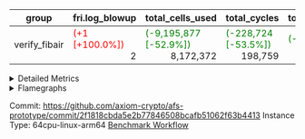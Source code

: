 | group | fri.log_blowup | total_cells_used | total_cycles | total_proof_time_ms |
| --- | --- | --- | --- | --- |
| verify_fibair | <span style="color: red">(+1 [+100.0%])</span> <div style='text-align: right'>2</div>  | <span style="color: green">(-9,195,877 [-52.9%])</span> <div style='text-align: right'>8,172,372</div>  | <span style="color: green">(-228,724 [-53.5%])</span> <div style='text-align: right'>198,759</div>  | <span style="color: green">(-602.0 [-27.7%])</span> <div style='text-align: right'>1,573.0</div>  |


<details>
<summary>Detailed Metrics</summary>

| air_name | cells | constraints | main_cols | quotient_deg | rows |
| --- | --- | --- | --- | --- | --- |
| FibonacciAir | <div style='text-align: right'>32</div>  | <div style='text-align: right'>5</div>  | <div style='text-align: right'>2</div>  | <div style='text-align: right'>1</div>  | <div style='text-align: right'>16</div>  |

| stark_prove_excluding_trace_time_ms | total_cells |
| --- | --- |
| <span style="color: green">(-1.0 [-10.0%])</span> <div style='text-align: right'>9.0</div>  | <div style='text-align: right'>32</div>  |

| group | collect_metrics | execute_time_ms | total_cells_used | total_cycles |
| --- | --- | --- | --- | --- |
| verify_fibair | true | <span style="color: green">(-3,594.0 [-54.1%])</span> <div style='text-align: right'>3,050.0</div>  | <span style="color: green">(-9,195,877 [-52.9%])</span> <div style='text-align: right'>8,172,372</div>  | <span style="color: green">(-228,724 [-53.5%])</span> <div style='text-align: right'>198,759</div>  |

| group | chip_name | collect_metrics | rows_used |
| --- | --- | --- | --- |
| verify_fibair | <BranchNativeAdapterAir,BranchEqualCoreAir<1>> | true | <span style="color: green">(-34,684 [-52.1%])</span> <div style='text-align: right'>31,888</div>  |
| verify_fibair | <JalNativeAdapterAir,JalCoreAir> | true | <span style="color: green">(-5,786 [-52.8%])</span> <div style='text-align: right'>5,170</div>  |
| verify_fibair | <NativeAdapterAir<2, 1>,FieldArithmeticCoreAir> | true | <span style="color: green">(-71,637 [-51.7%])</span> <div style='text-align: right'>66,938</div>  |
| verify_fibair | <NativeLoadStoreAdapterAir<1>,KernelLoadStoreCoreAir<1>> | true | <span style="color: green">(-105,946 [-55.2%])</span> <div style='text-align: right'>85,882</div>  |
| verify_fibair | <NativeVectorizedAdapterAir<4>,FieldExtensionCoreAir> | true | <span style="color: green">(-2,700 [-55.3%])</span> <div style='text-align: right'>2,186</div>  |
| verify_fibair | FriMatOpeningAir | true | <span style="color: green">(-464 [-58.0%])</span> <div style='text-align: right'>336</div>  |
| verify_fibair | Memory AccessAdapter<2> | true | <span style="color: green">(-18,965 [-53.5%])</span> <div style='text-align: right'>16,464</div>  |
| verify_fibair | Memory AccessAdapter<4> | true | <span style="color: green">(-9,483 [-53.5%])</span> <div style='text-align: right'>8,232</div>  |
| verify_fibair | Memory AccessAdapter<8> | true | <span style="color: green">(-1,966 [-51.2%])</span> <div style='text-align: right'>1,875</div>  |
| verify_fibair | Memory Boundary | true | <span style="color: green">(-52,850 [-54.2%])</span> <div style='text-align: right'>44,588</div>  |
| verify_fibair | PhantomAir | true | <span style="color: green">(-6,534 [-55.6%])</span> <div style='text-align: right'>5,212</div>  |
| verify_fibair | Poseidon2VmAir<BabyBearParameters> | true | <span style="color: green">(-1,263 [-48.2%])</span> <div style='text-align: right'>1,357</div>  |
| verify_fibair | ProgramChip | true | <span style="color: green">(-17,806 [-50.3%])</span> <div style='text-align: right'>17,624</div>  |

| group | collect_metrics | dsl_ir | opcode | frequency |
| --- | --- | --- | --- | --- |
| verify_fibair | true |  | JAL | <div style='text-align: right'>1</div>  |
| verify_fibair | true |  | STOREW | <div style='text-align: right'>2</div>  |
| verify_fibair | true | AddE | FE4ADD | <span style="color: green">(-638 [-56.5%])</span> <div style='text-align: right'>492</div>  |
| verify_fibair | true | AddEFFI | LOADW | <span style="color: green">(-58 [-45.3%])</span> <div style='text-align: right'>70</div>  |
| verify_fibair | true | AddEFFI | STOREW | <span style="color: green">(-174 [-45.3%])</span> <div style='text-align: right'>210</div>  |
| verify_fibair | true | AddEI | ADD | <span style="color: green">(-3,080 [-54.4%])</span> <div style='text-align: right'>2,584</div>  |
| verify_fibair | true | AddFI | ADD | <span style="color: green">(-1,517 [-54.1%])</span> <div style='text-align: right'>1,285</div>  |
| verify_fibair | true | AddV | ADD | <span style="color: green">(-876 [-48.3%])</span> <div style='text-align: right'>939</div>  |
| verify_fibair | true | AddVI | ADD | <span style="color: green">(-18,894 [-52.9%])</span> <div style='text-align: right'>16,803</div>  |
| verify_fibair | true | Alloc | ADD | <span style="color: green">(-6,978 [-53.6%])</span> <div style='text-align: right'>6,029</div>  |
| verify_fibair | true | Alloc | LOADW | <span style="color: green">(-6,978 [-53.6%])</span> <div style='text-align: right'>6,029</div>  |
| verify_fibair | true | Alloc | MUL | <span style="color: green">(-4,910 [-54.7%])</span> <div style='text-align: right'>4,066</div>  |
| verify_fibair | true | AssertEqE | BNE | <span style="color: green">(-232 [-57.4%])</span> <div style='text-align: right'>172</div>  |
| verify_fibair | true | AssertEqEI | BNE | <div style='text-align: right'>4</div>  |
| verify_fibair | true | AssertEqF | BNE | <span style="color: green">(-2,842 [-58.0%])</span> <div style='text-align: right'>2,059</div>  |
| verify_fibair | true | AssertEqV | BNE | <span style="color: green">(-2,030 [-57.3%])</span> <div style='text-align: right'>1,510</div>  |
| verify_fibair | true | AssertEqVI | BNE | <div style='text-align: right'>20</div>  |
| verify_fibair | true | CT-VerifierProgram | PHANTOM | <div style='text-align: right'>2</div>  |
| verify_fibair | true | CT-compute-reduced-opening | PHANTOM | <span style="color: green">(-232 [-58.0%])</span> <div style='text-align: right'>168</div>  |
| verify_fibair | true | CT-exp-reverse-bits-len | PHANTOM | <span style="color: green">(-232 [-58.0%])</span> <div style='text-align: right'>168</div>  |
| verify_fibair | true | CT-poseidon2-hash | PHANTOM | <span style="color: green">(-232 [-58.0%])</span> <div style='text-align: right'>168</div>  |
| verify_fibair | true | CT-poseidon2-hash-ext | PHANTOM | <span style="color: green">(-464 [-58.0%])</span> <div style='text-align: right'>336</div>  |
| verify_fibair | true | CT-poseidon2-hash-setup | PHANTOM | <span style="color: green">(-696 [-58.0%])</span> <div style='text-align: right'>504</div>  |
| verify_fibair | true | CT-single-mat-reduced-opening | PHANTOM | <span style="color: green">(-348 [-58.0%])</span> <div style='text-align: right'>252</div>  |
| verify_fibair | true | CT-stage-c-build-rounds | PHANTOM | <div style='text-align: right'>2</div>  |
| verify_fibair | true | CT-stage-d-1-verify-shape-and-sample-challenges | PHANTOM | <div style='text-align: right'>2</div>  |
| verify_fibair | true | CT-stage-d-2-fri-fold | PHANTOM | <div style='text-align: right'>2</div>  |
| verify_fibair | true | CT-stage-d-3-verify-challenges | PHANTOM | <div style='text-align: right'>2</div>  |
| verify_fibair | true | CT-stage-d-verify-pcs | PHANTOM | <div style='text-align: right'>2</div>  |
| verify_fibair | true | CT-stage-e-verify-constraints | PHANTOM | <div style='text-align: right'>2</div>  |
| verify_fibair | true | CT-verify-batch | PHANTOM | <span style="color: green">(-232 [-58.0%])</span> <div style='text-align: right'>168</div>  |
| verify_fibair | true | CT-verify-batch-ext | PHANTOM | <span style="color: green">(-464 [-58.0%])</span> <div style='text-align: right'>336</div>  |
| verify_fibair | true | CT-verify-batch-reduce-fast | PHANTOM | <span style="color: green">(-696 [-58.0%])</span> <div style='text-align: right'>504</div>  |
| verify_fibair | true | CT-verify-batch-reduce-fast-setup | PHANTOM | <span style="color: green">(-696 [-58.0%])</span> <div style='text-align: right'>504</div>  |
| verify_fibair | true | CT-verify-query | PHANTOM | <span style="color: green">(-116 [-58.0%])</span> <div style='text-align: right'>84</div>  |
| verify_fibair | true | DivE | BBE4DIV | <span style="color: green">(-406 [-57.8%])</span> <div style='text-align: right'>296</div>  |
| verify_fibair | true | DivEIN | BBE4DIV | <div style='text-align: right'>1</div>  |
| verify_fibair | true | DivEIN | STOREW | <div style='text-align: right'>4</div>  |
| verify_fibair | true | DivFIN | DIV | <div style='text-align: right'>3</div>  |
| verify_fibair | true | For | ADD | <span style="color: green">(-16,774 [-49.5%])</span> <div style='text-align: right'>17,108</div>  |
| verify_fibair | true | For | BNE | <span style="color: green">(-21,742 [-50.6%])</span> <div style='text-align: right'>21,209</div>  |
| verify_fibair | true | For | JAL | <span style="color: green">(-4,968 [-54.8%])</span> <div style='text-align: right'>4,101</div>  |
| verify_fibair | true | For | LOADW | <span style="color: green">(-406 [-58.0%])</span> <div style='text-align: right'>294</div>  |
| verify_fibair | true | For | STOREW | <span style="color: green">(-4,562 [-54.5%])</span> <div style='text-align: right'>3,807</div>  |
| verify_fibair | true | FriMatOpening | FRI_FOLD | <span style="color: green">(-174 [-58.0%])</span> <div style='text-align: right'>126</div>  |
| verify_fibair | true | HintBitsF | PHANTOM | <span style="color: green">(-58 [-57.4%])</span> <div style='text-align: right'>43</div>  |
| verify_fibair | true | HintInputVec | PHANTOM | <span style="color: green">(-2,068 [-51.3%])</span> <div style='text-align: right'>1,963</div>  |
| verify_fibair | true | IfEq | BNE | <span style="color: green">(-406 [-55.8%])</span> <div style='text-align: right'>321</div>  |
| verify_fibair | true | IfEqI | BNE | <span style="color: green">(-6,118 [-54.2%])</span> <div style='text-align: right'>5,175</div>  |
| verify_fibair | true | IfEqI | JAL | <span style="color: green">(-818 [-43.4%])</span> <div style='text-align: right'>1,066</div>  |
| verify_fibair | true | IfNe | BEQ | <span style="color: green">(-966 [-45.4%])</span> <div style='text-align: right'>1,163</div>  |
| verify_fibair | true | IfNe | JAL | <div style='text-align: right'>2</div>  |
| verify_fibair | true | IfNeI | BEQ | <span style="color: green">(-348 [-57.7%])</span> <div style='text-align: right'>255</div>  |
| verify_fibair | true | ImmE | STOREW | <span style="color: green">(-1,160 [-57.8%])</span> <div style='text-align: right'>848</div>  |
| verify_fibair | true | ImmF | STOREW | <span style="color: green">(-4,002 [-57.1%])</span> <div style='text-align: right'>3,002</div>  |
| verify_fibair | true | ImmV | STOREW | <span style="color: green">(-7,306 [-57.2%])</span> <div style='text-align: right'>5,462</div>  |
| verify_fibair | true | LoadE | LOADW | <span style="color: green">(-2,784 [-57.6%])</span> <div style='text-align: right'>2,052</div>  |
| verify_fibair | true | LoadE | LOADW2 | <span style="color: green">(-6,264 [-58.0%])</span> <div style='text-align: right'>4,536</div>  |
| verify_fibair | true | LoadF | LOADW | <span style="color: green">(-7,656 [-57.8%])</span> <div style='text-align: right'>5,596</div>  |
| verify_fibair | true | LoadF | LOADW2 | <span style="color: green">(-1,276 [-56.8%])</span> <div style='text-align: right'>972</div>  |
| verify_fibair | true | LoadV | LOADW | <span style="color: green">(-4,794 [-54.5%])</span> <div style='text-align: right'>4,004</div>  |
| verify_fibair | true | LoadV | LOADW2 | <span style="color: green">(-10,796 [-54.4%])</span> <div style='text-align: right'>9,055</div>  |
| verify_fibair | true | MulE | BBE4MUL | <span style="color: green">(-960 [-52.8%])</span> <div style='text-align: right'>858</div>  |
| verify_fibair | true | MulEF | MUL | <span style="color: green">(-928 [-57.7%])</span> <div style='text-align: right'>680</div>  |
| verify_fibair | true | MulEI | BBE4MUL | <div style='text-align: right'>33</div>  |
| verify_fibair | true | MulEI | STOREW | <div style='text-align: right'>132</div>  |
| verify_fibair | true | MulF | MUL | <span style="color: green">(-1,108 [-50.3%])</span> <div style='text-align: right'>1,096</div>  |
| verify_fibair | true | MulFI | MUL | <div style='text-align: right'>1</div>  |
| verify_fibair | true | MulV | MUL | <span style="color: green">(-1,798 [-57.4%])</span> <div style='text-align: right'>1,333</div>  |
| verify_fibair | true | MulVI | MUL | <span style="color: green">(-1,256 [-48.2%])</span> <div style='text-align: right'>1,348</div>  |
| verify_fibair | true | Poseidon2CompressBabyBear | COMP_POS2 | <span style="color: green">(-908 [-45.4%])</span> <div style='text-align: right'>1,092</div>  |
| verify_fibair | true | Poseidon2PermuteBabyBear | PERM_POS2 | <span style="color: green">(-355 [-57.3%])</span> <div style='text-align: right'>265</div>  |
| verify_fibair | true | StoreE | STOREW | <span style="color: green">(-18,560 [-58.0%])</span> <div style='text-align: right'>13,456</div>  |
| verify_fibair | true | StoreE | STOREW2 | <span style="color: green">(-2,784 [-57.8%])</span> <div style='text-align: right'>2,032</div>  |
| verify_fibair | true | StoreF | STOREW | <span style="color: green">(-3,712 [-57.2%])</span> <div style='text-align: right'>2,772</div>  |
| verify_fibair | true | StoreF | STOREW2 | <span style="color: green">(-2,204 [-56.8%])</span> <div style='text-align: right'>1,678</div>  |
| verify_fibair | true | StoreHintWord | ADD | <span style="color: green">(-9,352 [-47.5%])</span> <div style='text-align: right'>10,355</div>  |
| verify_fibair | true | StoreHintWord | SHINTW | <span style="color: green">(-13,218 [-49.2%])</span> <div style='text-align: right'>13,651</div>  |
| verify_fibair | true | StoreV | STOREW | <span style="color: green">(-812 [-55.5%])</span> <div style='text-align: right'>650</div>  |
| verify_fibair | true | StoreV | STOREW2 | <span style="color: green">(-5,918 [-53.3%])</span> <div style='text-align: right'>5,175</div>  |
| verify_fibair | true | SubE | FE4SUB | <span style="color: green">(-696 [-57.9%])</span> <div style='text-align: right'>506</div>  |
| verify_fibair | true | SubEF | LOADW | <span style="color: green">(-522 [-57.0%])</span> <div style='text-align: right'>393</div>  |
| verify_fibair | true | SubEF | SUB | <span style="color: green">(-174 [-57.0%])</span> <div style='text-align: right'>131</div>  |
| verify_fibair | true | SubEI | ADD | <div style='text-align: right'>8</div>  |
| verify_fibair | true | SubV | SUB | <span style="color: green">(-1,672 [-53.9%])</span> <div style='text-align: right'>1,429</div>  |
| verify_fibair | true | SubVI | SUB | <span style="color: green">(-2,088 [-57.0%])</span> <div style='text-align: right'>1,572</div>  |
| verify_fibair | true | SubVIN | SUB | <span style="color: green">(-232 [-58.0%])</span> <div style='text-align: right'>168</div>  |

| group | air_name | collect_metrics | dsl_ir | opcode | cells_used |
| --- | --- | --- | --- | --- | --- |
| verify_fibair | <JalNativeAdapterAir,JalCoreAir> | true |  | JAL | <div style='text-align: right'>10</div>  |
| verify_fibair | Boundary | true |  | JAL | <div style='text-align: right'>11</div>  |
| verify_fibair | <NativeLoadStoreAdapterAir<1>,KernelLoadStoreCoreAir<1>> | true |  | STOREW | <div style='text-align: right'>82</div>  |
| verify_fibair | Boundary | true |  | STOREW | <div style='text-align: right'>22</div>  |
| verify_fibair | <NativeVectorizedAdapterAir<4>,FieldExtensionCoreAir> | true | AddE | FE4ADD | <span style="color: green">(-25,520 [-56.5%])</span> <div style='text-align: right'>19,680</div>  |
| verify_fibair | AccessAdapter<2> | true | AddE | FE4ADD | <span style="color: green">(-14,036 [-56.4%])</span> <div style='text-align: right'>10,846</div>  |
| verify_fibair | AccessAdapter<4> | true | AddE | FE4ADD | <span style="color: green">(-8,294 [-56.4%])</span> <div style='text-align: right'>6,409</div>  |
| verify_fibair | Boundary | true | AddE | FE4ADD | <div style='text-align: right'>792</div>  |
| verify_fibair | <NativeLoadStoreAdapterAir<1>,KernelLoadStoreCoreAir<1>> | true | AddEFFI | LOADW | <span style="color: green">(-2,378 [-45.3%])</span> <div style='text-align: right'>2,870</div>  |
| verify_fibair | AccessAdapter<2> | true | AddEFFI | LOADW | <div style='text-align: right'>132</div>  |
| verify_fibair | AccessAdapter<4> | true | AddEFFI | LOADW | <div style='text-align: right'>156</div>  |
| verify_fibair | Boundary | true | AddEFFI | LOADW | <div style='text-align: right'>176</div>  |
| verify_fibair | <NativeLoadStoreAdapterAir<1>,KernelLoadStoreCoreAir<1>> | true | AddEFFI | STOREW | <span style="color: green">(-7,134 [-45.3%])</span> <div style='text-align: right'>8,610</div>  |
| verify_fibair | AccessAdapter<2> | true | AddEFFI | STOREW | <div style='text-align: right'>132</div>  |
| verify_fibair | Boundary | true | AddEFFI | STOREW | <div style='text-align: right'>528</div>  |
| verify_fibair | <NativeAdapterAir<2, 1>,FieldArithmeticCoreAir> | true | AddEI | ADD | <span style="color: green">(-92,400 [-54.4%])</span> <div style='text-align: right'>77,520</div>  |
| verify_fibair | AccessAdapter<2> | true | AddEI | ADD | <span style="color: green">(-12,562 [-51.3%])</span> <div style='text-align: right'>11,902</div>  |
| verify_fibair | AccessAdapter<4> | true | AddEI | ADD | <span style="color: green">(-7,423 [-51.3%])</span> <div style='text-align: right'>7,033</div>  |
| verify_fibair | Boundary | true | AddEI | ADD | <div style='text-align: right'>440</div>  |
| verify_fibair | <NativeAdapterAir<2, 1>,FieldArithmeticCoreAir> | true | AddFI | ADD | <span style="color: green">(-45,510 [-54.1%])</span> <div style='text-align: right'>38,550</div>  |
| verify_fibair | Boundary | true | AddFI | ADD | <div style='text-align: right'>231</div>  |
| verify_fibair | <NativeAdapterAir<2, 1>,FieldArithmeticCoreAir> | true | AddV | ADD | <span style="color: green">(-26,280 [-48.3%])</span> <div style='text-align: right'>28,170</div>  |
| verify_fibair | Boundary | true | AddV | ADD | <div style='text-align: right'>33</div>  |
| verify_fibair | <NativeAdapterAir<2, 1>,FieldArithmeticCoreAir> | true | AddVI | ADD | <span style="color: green">(-566,820 [-52.9%])</span> <div style='text-align: right'>504,090</div>  |
| verify_fibair | Boundary | true | AddVI | ADD | <span style="color: green">(-19,778 [-55.8%])</span> <div style='text-align: right'>15,675</div>  |
| verify_fibair | <NativeAdapterAir<2, 1>,FieldArithmeticCoreAir> | true | Alloc | ADD | <span style="color: green">(-209,340 [-53.6%])</span> <div style='text-align: right'>180,870</div>  |
| verify_fibair | <NativeLoadStoreAdapterAir<1>,KernelLoadStoreCoreAir<1>> | true | Alloc | LOADW | <span style="color: green">(-286,098 [-53.6%])</span> <div style='text-align: right'>247,189</div>  |
| verify_fibair | Boundary | true | Alloc | LOADW | <span style="color: green">(-638 [-36.2%])</span> <div style='text-align: right'>1,122</div>  |
| verify_fibair | <NativeAdapterAir<2, 1>,FieldArithmeticCoreAir> | true | Alloc | MUL | <span style="color: green">(-147,300 [-54.7%])</span> <div style='text-align: right'>121,980</div>  |
| verify_fibair | AccessAdapter<2> | true | Alloc | MUL | <div style='text-align: right'>33</div>  |
| verify_fibair | AccessAdapter<4> | true | Alloc | MUL | <div style='text-align: right'>39</div>  |
| verify_fibair | <BranchNativeAdapterAir,BranchEqualCoreAir<1>> | true | AssertEqE | BNE | <span style="color: green">(-5,336 [-57.4%])</span> <div style='text-align: right'>3,956</div>  |
| verify_fibair | AccessAdapter<2> | true | AssertEqE | BNE | <span style="color: green">(-1,276 [-57.4%])</span> <div style='text-align: right'>946</div>  |
| verify_fibair | AccessAdapter<4> | true | AssertEqE | BNE | <span style="color: green">(-754 [-57.4%])</span> <div style='text-align: right'>559</div>  |
| verify_fibair | <BranchNativeAdapterAir,BranchEqualCoreAir<1>> | true | AssertEqEI | BNE | <div style='text-align: right'>92</div>  |
| verify_fibair | <BranchNativeAdapterAir,BranchEqualCoreAir<1>> | true | AssertEqF | BNE | <span style="color: green">(-65,366 [-58.0%])</span> <div style='text-align: right'>47,357</div>  |
| verify_fibair | <BranchNativeAdapterAir,BranchEqualCoreAir<1>> | true | AssertEqV | BNE | <span style="color: green">(-46,690 [-57.3%])</span> <div style='text-align: right'>34,730</div>  |
| verify_fibair | <BranchNativeAdapterAir,BranchEqualCoreAir<1>> | true | AssertEqVI | BNE | <div style='text-align: right'>460</div>  |
| verify_fibair | PhantomAir | true | CT-VerifierProgram | PHANTOM | <div style='text-align: right'>12</div>  |
| verify_fibair | PhantomAir | true | CT-compute-reduced-opening | PHANTOM | <span style="color: green">(-1,392 [-58.0%])</span> <div style='text-align: right'>1,008</div>  |
| verify_fibair | PhantomAir | true | CT-exp-reverse-bits-len | PHANTOM | <span style="color: green">(-1,392 [-58.0%])</span> <div style='text-align: right'>1,008</div>  |
| verify_fibair | PhantomAir | true | CT-poseidon2-hash | PHANTOM | <span style="color: green">(-1,392 [-58.0%])</span> <div style='text-align: right'>1,008</div>  |
| verify_fibair | PhantomAir | true | CT-poseidon2-hash-ext | PHANTOM | <span style="color: green">(-2,784 [-58.0%])</span> <div style='text-align: right'>2,016</div>  |
| verify_fibair | PhantomAir | true | CT-poseidon2-hash-setup | PHANTOM | <span style="color: green">(-4,176 [-58.0%])</span> <div style='text-align: right'>3,024</div>  |
| verify_fibair | PhantomAir | true | CT-single-mat-reduced-opening | PHANTOM | <span style="color: green">(-2,088 [-58.0%])</span> <div style='text-align: right'>1,512</div>  |
| verify_fibair | PhantomAir | true | CT-stage-c-build-rounds | PHANTOM | <div style='text-align: right'>12</div>  |
| verify_fibair | PhantomAir | true | CT-stage-d-1-verify-shape-and-sample-challenges | PHANTOM | <div style='text-align: right'>12</div>  |
| verify_fibair | PhantomAir | true | CT-stage-d-2-fri-fold | PHANTOM | <div style='text-align: right'>12</div>  |
| verify_fibair | PhantomAir | true | CT-stage-d-3-verify-challenges | PHANTOM | <div style='text-align: right'>12</div>  |
| verify_fibair | PhantomAir | true | CT-stage-d-verify-pcs | PHANTOM | <div style='text-align: right'>12</div>  |
| verify_fibair | PhantomAir | true | CT-stage-e-verify-constraints | PHANTOM | <div style='text-align: right'>12</div>  |
| verify_fibair | PhantomAir | true | CT-verify-batch | PHANTOM | <span style="color: green">(-1,392 [-58.0%])</span> <div style='text-align: right'>1,008</div>  |
| verify_fibair | PhantomAir | true | CT-verify-batch-ext | PHANTOM | <span style="color: green">(-2,784 [-58.0%])</span> <div style='text-align: right'>2,016</div>  |
| verify_fibair | PhantomAir | true | CT-verify-batch-reduce-fast | PHANTOM | <span style="color: green">(-4,176 [-58.0%])</span> <div style='text-align: right'>3,024</div>  |
| verify_fibair | PhantomAir | true | CT-verify-batch-reduce-fast-setup | PHANTOM | <span style="color: green">(-4,176 [-58.0%])</span> <div style='text-align: right'>3,024</div>  |
| verify_fibair | PhantomAir | true | CT-verify-query | PHANTOM | <span style="color: green">(-696 [-58.0%])</span> <div style='text-align: right'>504</div>  |
| verify_fibair | <NativeVectorizedAdapterAir<4>,FieldExtensionCoreAir> | true | DivE | BBE4DIV | <span style="color: green">(-16,240 [-57.8%])</span> <div style='text-align: right'>11,840</div>  |
| verify_fibair | AccessAdapter<2> | true | DivE | BBE4DIV | <span style="color: green">(-3,828 [-57.0%])</span> <div style='text-align: right'>2,882</div>  |
| verify_fibair | AccessAdapter<4> | true | DivE | BBE4DIV | <span style="color: green">(-2,262 [-57.0%])</span> <div style='text-align: right'>1,703</div>  |
| verify_fibair | <NativeVectorizedAdapterAir<4>,FieldExtensionCoreAir> | true | DivEIN | BBE4DIV | <div style='text-align: right'>40</div>  |
| verify_fibair | AccessAdapter<2> | true | DivEIN | BBE4DIV | <div style='text-align: right'>22</div>  |
| verify_fibair | AccessAdapter<4> | true | DivEIN | BBE4DIV | <div style='text-align: right'>13</div>  |
| verify_fibair | <NativeLoadStoreAdapterAir<1>,KernelLoadStoreCoreAir<1>> | true | DivEIN | STOREW | <div style='text-align: right'>164</div>  |
| verify_fibair | AccessAdapter<2> | true | DivEIN | STOREW | <div style='text-align: right'>11</div>  |
| verify_fibair | <NativeAdapterAir<2, 1>,FieldArithmeticCoreAir> | true | DivFIN | DIV | <div style='text-align: right'>90</div>  |
| verify_fibair | <NativeAdapterAir<2, 1>,FieldArithmeticCoreAir> | true | For | ADD | <span style="color: green">(-503,220 [-49.5%])</span> <div style='text-align: right'>513,240</div>  |
| verify_fibair | <BranchNativeAdapterAir,BranchEqualCoreAir<1>> | true | For | BNE | <span style="color: green">(-500,066 [-50.6%])</span> <div style='text-align: right'>487,807</div>  |
| verify_fibair | <JalNativeAdapterAir,JalCoreAir> | true | For | JAL | <span style="color: green">(-49,680 [-54.8%])</span> <div style='text-align: right'>41,010</div>  |
| verify_fibair | <NativeLoadStoreAdapterAir<1>,KernelLoadStoreCoreAir<1>> | true | For | LOADW | <span style="color: green">(-16,646 [-58.0%])</span> <div style='text-align: right'>12,054</div>  |
| verify_fibair | Boundary | true | For | LOADW | <span style="color: green">(-638 [-58.0%])</span> <div style='text-align: right'>462</div>  |
| verify_fibair | <NativeLoadStoreAdapterAir<1>,KernelLoadStoreCoreAir<1>> | true | For | STOREW | <span style="color: green">(-187,042 [-54.5%])</span> <div style='text-align: right'>156,087</div>  |
| verify_fibair | Boundary | true | For | STOREW | <div style='text-align: right'>462</div>  |
| verify_fibair | AccessAdapter<2> | true | FriMatOpening | FRI_FOLD | <span style="color: green">(-2,552 [-55.8%])</span> <div style='text-align: right'>2,024</div>  |
| verify_fibair | AccessAdapter<4> | true | FriMatOpening | FRI_FOLD | <span style="color: green">(-1,508 [-55.8%])</span> <div style='text-align: right'>1,196</div>  |
| verify_fibair | FriMatOpeningAir | true | FriMatOpening | FRI_FOLD | <span style="color: green">(-29,696 [-58.0%])</span> <div style='text-align: right'>21,504</div>  |
| verify_fibair | PhantomAir | true | HintBitsF | PHANTOM | <span style="color: green">(-348 [-57.4%])</span> <div style='text-align: right'>258</div>  |
| verify_fibair | PhantomAir | true | HintInputVec | PHANTOM | <span style="color: green">(-12,408 [-51.3%])</span> <div style='text-align: right'>11,778</div>  |
| verify_fibair | <BranchNativeAdapterAir,BranchEqualCoreAir<1>> | true | IfEq | BNE | <span style="color: green">(-9,338 [-55.8%])</span> <div style='text-align: right'>7,383</div>  |
| verify_fibair | <BranchNativeAdapterAir,BranchEqualCoreAir<1>> | true | IfEqI | BNE | <span style="color: green">(-140,714 [-54.2%])</span> <div style='text-align: right'>119,025</div>  |
| verify_fibair | <JalNativeAdapterAir,JalCoreAir> | true | IfEqI | JAL | <span style="color: green">(-8,180 [-43.4%])</span> <div style='text-align: right'>10,660</div>  |
| verify_fibair | <BranchNativeAdapterAir,BranchEqualCoreAir<1>> | true | IfNe | BEQ | <span style="color: green">(-22,218 [-45.4%])</span> <div style='text-align: right'>26,749</div>  |
| verify_fibair | <JalNativeAdapterAir,JalCoreAir> | true | IfNe | JAL | <div style='text-align: right'>20</div>  |
| verify_fibair | <BranchNativeAdapterAir,BranchEqualCoreAir<1>> | true | IfNeI | BEQ | <span style="color: green">(-8,004 [-57.7%])</span> <div style='text-align: right'>5,865</div>  |
| verify_fibair | <NativeLoadStoreAdapterAir<1>,KernelLoadStoreCoreAir<1>> | true | ImmE | STOREW | <span style="color: green">(-47,560 [-57.8%])</span> <div style='text-align: right'>34,768</div>  |
| verify_fibair | AccessAdapter<2> | true | ImmE | STOREW | <span style="color: green">(-1,276 [-58.0%])</span> <div style='text-align: right'>924</div>  |
| verify_fibair | AccessAdapter<4> | true | ImmE | STOREW | <span style="color: green">(-754 [-58.0%])</span> <div style='text-align: right'>546</div>  |
| verify_fibair | Boundary | true | ImmE | STOREW | <div style='text-align: right'>44</div>  |
| verify_fibair | <NativeLoadStoreAdapterAir<1>,KernelLoadStoreCoreAir<1>> | true | ImmF | STOREW | <span style="color: green">(-164,082 [-57.1%])</span> <div style='text-align: right'>123,082</div>  |
| verify_fibair | Boundary | true | ImmF | STOREW | <span style="color: green">(-638 [-29.9%])</span> <div style='text-align: right'>1,496</div>  |
| verify_fibair | <NativeLoadStoreAdapterAir<1>,KernelLoadStoreCoreAir<1>> | true | ImmV | STOREW | <span style="color: green">(-299,546 [-57.2%])</span> <div style='text-align: right'>223,942</div>  |
| verify_fibair | Boundary | true | ImmV | STOREW | <span style="color: green">(-21,054 [-56.4%])</span> <div style='text-align: right'>16,258</div>  |
| verify_fibair | <NativeLoadStoreAdapterAir<1>,KernelLoadStoreCoreAir<1>> | true | LoadE | LOADW | <span style="color: green">(-114,144 [-57.6%])</span> <div style='text-align: right'>84,132</div>  |
| verify_fibair | AccessAdapter<2> | true | LoadE | LOADW | <span style="color: green">(-10,208 [-57.1%])</span> <div style='text-align: right'>7,656</div>  |
| verify_fibair | AccessAdapter<4> | true | LoadE | LOADW | <span style="color: green">(-6,032 [-57.1%])</span> <div style='text-align: right'>4,524</div>  |
| verify_fibair | Boundary | true | LoadE | LOADW | <div style='text-align: right'>220</div>  |
| verify_fibair | <NativeLoadStoreAdapterAir<1>,KernelLoadStoreCoreAir<1>> | true | LoadE | LOADW2 | <span style="color: green">(-256,824 [-58.0%])</span> <div style='text-align: right'>185,976</div>  |
| verify_fibair | AccessAdapter<2> | true | LoadE | LOADW2 | <span style="color: green">(-16,588 [-57.9%])</span> <div style='text-align: right'>12,056</div>  |
| verify_fibair | AccessAdapter<4> | true | LoadE | LOADW2 | <span style="color: green">(-9,802 [-57.9%])</span> <div style='text-align: right'>7,124</div>  |
| verify_fibair | <NativeLoadStoreAdapterAir<1>,KernelLoadStoreCoreAir<1>> | true | LoadF | LOADW | <span style="color: green">(-313,896 [-57.8%])</span> <div style='text-align: right'>229,436</div>  |
| verify_fibair | AccessAdapter<2> | true | LoadF | LOADW | <span style="color: green">(-15,312 [-58.0%])</span> <div style='text-align: right'>11,088</div>  |
| verify_fibair | AccessAdapter<4> | true | LoadF | LOADW | <span style="color: green">(-9,048 [-58.0%])</span> <div style='text-align: right'>6,552</div>  |
| verify_fibair | AccessAdapter<8> | true | LoadF | LOADW | <span style="color: green">(-5,916 [-58.0%])</span> <div style='text-align: right'>4,284</div>  |
| verify_fibair | Boundary | true | LoadF | LOADW | <div style='text-align: right'>341</div>  |
| verify_fibair | <NativeLoadStoreAdapterAir<1>,KernelLoadStoreCoreAir<1>> | true | LoadF | LOADW2 | <span style="color: green">(-52,316 [-56.8%])</span> <div style='text-align: right'>39,852</div>  |
| verify_fibair | AccessAdapter<2> | true | LoadF | LOADW2 | <span style="color: green">(-319 [-44.6%])</span> <div style='text-align: right'>396</div>  |
| verify_fibair | AccessAdapter<4> | true | LoadF | LOADW2 | <span style="color: green">(-195 [-45.5%])</span> <div style='text-align: right'>234</div>  |
| verify_fibair | AccessAdapter<8> | true | LoadF | LOADW2 | <span style="color: green">(-119 [-36.8%])</span> <div style='text-align: right'>204</div>  |
| verify_fibair | Boundary | true | LoadF | LOADW2 | <span style="color: green">(-638 [-52.3%])</span> <div style='text-align: right'>583</div>  |
| verify_fibair | <NativeLoadStoreAdapterAir<1>,KernelLoadStoreCoreAir<1>> | true | LoadV | LOADW | <span style="color: green">(-196,554 [-54.5%])</span> <div style='text-align: right'>164,164</div>  |
| verify_fibair | Boundary | true | LoadV | LOADW | <span style="color: green">(-19,778 [-56.7%])</span> <div style='text-align: right'>15,092</div>  |
| verify_fibair | <NativeLoadStoreAdapterAir<1>,KernelLoadStoreCoreAir<1>> | true | LoadV | LOADW2 | <span style="color: green">(-442,636 [-54.4%])</span> <div style='text-align: right'>371,255</div>  |
| verify_fibair | Boundary | true | LoadV | LOADW2 | <div style='text-align: right'>957</div>  |
| verify_fibair | <NativeVectorizedAdapterAir<4>,FieldExtensionCoreAir> | true | MulE | BBE4MUL | <span style="color: green">(-38,400 [-52.8%])</span> <div style='text-align: right'>34,320</div>  |
| verify_fibair | AccessAdapter<2> | true | MulE | BBE4MUL | <span style="color: green">(-15,114 [-52.1%])</span> <div style='text-align: right'>13,882</div>  |
| verify_fibair | AccessAdapter<4> | true | MulE | BBE4MUL | <span style="color: green">(-8,931 [-52.1%])</span> <div style='text-align: right'>8,203</div>  |
| verify_fibair | Boundary | true | MulE | BBE4MUL | <div style='text-align: right'>572</div>  |
| verify_fibair | <NativeAdapterAir<2, 1>,FieldArithmeticCoreAir> | true | MulEF | MUL | <span style="color: green">(-27,840 [-57.7%])</span> <div style='text-align: right'>20,400</div>  |
| verify_fibair | AccessAdapter<2> | true | MulEF | MUL | <span style="color: green">(-5,104 [-57.9%])</span> <div style='text-align: right'>3,718</div>  |
| verify_fibair | AccessAdapter<4> | true | MulEF | MUL | <span style="color: green">(-3,016 [-57.9%])</span> <div style='text-align: right'>2,197</div>  |
| verify_fibair | Boundary | true | MulEF | MUL | <div style='text-align: right'>44</div>  |
| verify_fibair | <NativeVectorizedAdapterAir<4>,FieldExtensionCoreAir> | true | MulEI | BBE4MUL | <div style='text-align: right'>1,320</div>  |
| verify_fibair | AccessAdapter<2> | true | MulEI | BBE4MUL | <div style='text-align: right'>1,892</div>  |
| verify_fibair | AccessAdapter<4> | true | MulEI | BBE4MUL | <div style='text-align: right'>1,118</div>  |
| verify_fibair | Boundary | true | MulEI | BBE4MUL | <div style='text-align: right'>924</div>  |
| verify_fibair | <NativeLoadStoreAdapterAir<1>,KernelLoadStoreCoreAir<1>> | true | MulEI | STOREW | <div style='text-align: right'>5,412</div>  |
| verify_fibair | AccessAdapter<2> | true | MulEI | STOREW | <div style='text-align: right'>682</div>  |
| verify_fibair | AccessAdapter<4> | true | MulEI | STOREW | <div style='text-align: right'>390</div>  |
| verify_fibair | Boundary | true | MulEI | STOREW | <div style='text-align: right'>33</div>  |
| verify_fibair | <NativeAdapterAir<2, 1>,FieldArithmeticCoreAir> | true | MulF | MUL | <span style="color: green">(-33,240 [-50.3%])</span> <div style='text-align: right'>32,880</div>  |
| verify_fibair | Boundary | true | MulF | MUL | <div style='text-align: right'>11</div>  |
| verify_fibair | <NativeAdapterAir<2, 1>,FieldArithmeticCoreAir> | true | MulFI | MUL | <div style='text-align: right'>30</div>  |
| verify_fibair | Boundary | true | MulFI | MUL | <div style='text-align: right'>11</div>  |
| verify_fibair | <NativeAdapterAir<2, 1>,FieldArithmeticCoreAir> | true | MulV | MUL | <span style="color: green">(-53,940 [-57.4%])</span> <div style='text-align: right'>39,990</div>  |
| verify_fibair | Boundary | true | MulV | MUL | <span style="color: green">(-19,778 [-57.5%])</span> <div style='text-align: right'>14,641</div>  |
| verify_fibair | <NativeAdapterAir<2, 1>,FieldArithmeticCoreAir> | true | MulVI | MUL | <span style="color: green">(-37,680 [-48.2%])</span> <div style='text-align: right'>40,440</div>  |
| verify_fibair | Boundary | true | MulVI | MUL | <div style='text-align: right'>33</div>  |
| verify_fibair | AccessAdapter<2> | true | Poseidon2CompressBabyBear | COMP_POS2 | <span style="color: green">(-39,952 [-45.4%])</span> <div style='text-align: right'>48,048</div>  |
| verify_fibair | AccessAdapter<4> | true | Poseidon2CompressBabyBear | COMP_POS2 | <span style="color: green">(-23,608 [-45.4%])</span> <div style='text-align: right'>28,392</div>  |
| verify_fibair | AccessAdapter<8> | true | Poseidon2CompressBabyBear | COMP_POS2 | <span style="color: green">(-15,436 [-45.4%])</span> <div style='text-align: right'>18,564</div>  |
| verify_fibair | Poseidon2VmAir<BabyBearParameters> | true | Poseidon2CompressBabyBear | COMP_POS2 | <span style="color: green">(-507,572 [-45.4%])</span> <div style='text-align: right'>610,428</div>  |
| verify_fibair | AccessAdapter<2> | true | Poseidon2PermuteBabyBear | PERM_POS2 | <span style="color: green">(-30,932 [-57.6%])</span> <div style='text-align: right'>22,770</div>  |
| verify_fibair | AccessAdapter<4> | true | Poseidon2PermuteBabyBear | PERM_POS2 | <span style="color: green">(-18,278 [-57.6%])</span> <div style='text-align: right'>13,455</div>  |
| verify_fibair | AccessAdapter<8> | true | Poseidon2PermuteBabyBear | PERM_POS2 | <span style="color: green">(-11,951 [-57.6%])</span> <div style='text-align: right'>8,806</div>  |
| verify_fibair | Poseidon2VmAir<BabyBearParameters> | true | Poseidon2PermuteBabyBear | PERM_POS2 | <span style="color: green">(-198,445 [-57.3%])</span> <div style='text-align: right'>148,135</div>  |
| verify_fibair | <NativeLoadStoreAdapterAir<1>,KernelLoadStoreCoreAir<1>> | true | StoreE | STOREW | <span style="color: green">(-760,960 [-58.0%])</span> <div style='text-align: right'>551,696</div>  |
| verify_fibair | AccessAdapter<2> | true | StoreE | STOREW | <span style="color: green">(-5,104 [-58.0%])</span> <div style='text-align: right'>3,696</div>  |
| verify_fibair | AccessAdapter<4> | true | StoreE | STOREW | <span style="color: green">(-3,016 [-58.0%])</span> <div style='text-align: right'>2,184</div>  |
| verify_fibair | Boundary | true | StoreE | STOREW | <span style="color: green">(-204,160 [-58.0%])</span> <div style='text-align: right'>148,016</div>  |
| verify_fibair | <NativeLoadStoreAdapterAir<1>,KernelLoadStoreCoreAir<1>> | true | StoreE | STOREW2 | <span style="color: green">(-114,144 [-57.8%])</span> <div style='text-align: right'>83,312</div>  |
| verify_fibair | AccessAdapter<2> | true | StoreE | STOREW2 | <span style="color: green">(-5,104 [-58.0%])</span> <div style='text-align: right'>3,696</div>  |
| verify_fibair | AccessAdapter<4> | true | StoreE | STOREW2 | <span style="color: green">(-3,016 [-58.0%])</span> <div style='text-align: right'>2,184</div>  |
| verify_fibair | Boundary | true | StoreE | STOREW2 | <span style="color: green">(-10,208 [-57.4%])</span> <div style='text-align: right'>7,568</div>  |
| verify_fibair | <NativeLoadStoreAdapterAir<1>,KernelLoadStoreCoreAir<1>> | true | StoreF | STOREW | <span style="color: green">(-152,192 [-57.2%])</span> <div style='text-align: right'>113,652</div>  |
| verify_fibair | Boundary | true | StoreF | STOREW | <span style="color: green">(-40,832 [-57.2%])</span> <div style='text-align: right'>30,492</div>  |
| verify_fibair | <NativeLoadStoreAdapterAir<1>,KernelLoadStoreCoreAir<1>> | true | StoreF | STOREW2 | <span style="color: green">(-90,364 [-56.8%])</span> <div style='text-align: right'>68,798</div>  |
| verify_fibair | AccessAdapter<2> | true | StoreF | STOREW2 | <div style='text-align: right'>132</div>  |
| verify_fibair | AccessAdapter<4> | true | StoreF | STOREW2 | <div style='text-align: right'>78</div>  |
| verify_fibair | AccessAdapter<8> | true | StoreF | STOREW2 | <div style='text-align: right'>17</div>  |
| verify_fibair | Boundary | true | StoreF | STOREW2 | <span style="color: green">(-20,416 [-57.5%])</span> <div style='text-align: right'>15,070</div>  |
| verify_fibair | <NativeAdapterAir<2, 1>,FieldArithmeticCoreAir> | true | StoreHintWord | ADD | <span style="color: green">(-280,560 [-47.5%])</span> <div style='text-align: right'>310,650</div>  |
| verify_fibair | <NativeLoadStoreAdapterAir<1>,KernelLoadStoreCoreAir<1>> | true | StoreHintWord | SHINTW | <span style="color: green">(-541,938 [-49.2%])</span> <div style='text-align: right'>559,691</div>  |
| verify_fibair | Boundary | true | StoreHintWord | SHINTW | <span style="color: green">(-145,398 [-49.2%])</span> <div style='text-align: right'>150,161</div>  |
| verify_fibair | <NativeLoadStoreAdapterAir<1>,KernelLoadStoreCoreAir<1>> | true | StoreV | STOREW | <span style="color: green">(-33,292 [-55.5%])</span> <div style='text-align: right'>26,650</div>  |
| verify_fibair | Boundary | true | StoreV | STOREW | <span style="color: green">(-8,932 [-55.5%])</span> <div style='text-align: right'>7,150</div>  |
| verify_fibair | <NativeLoadStoreAdapterAir<1>,KernelLoadStoreCoreAir<1>> | true | StoreV | STOREW2 | <span style="color: green">(-242,638 [-53.3%])</span> <div style='text-align: right'>212,175</div>  |
| verify_fibair | Boundary | true | StoreV | STOREW2 | <span style="color: green">(-48,048 [-51.5%])</span> <div style='text-align: right'>45,210</div>  |
| verify_fibair | <NativeVectorizedAdapterAir<4>,FieldExtensionCoreAir> | true | SubE | FE4SUB | <span style="color: green">(-27,840 [-57.9%])</span> <div style='text-align: right'>20,240</div>  |
| verify_fibair | AccessAdapter<2> | true | SubE | FE4SUB | <span style="color: green">(-25,520 [-57.8%])</span> <div style='text-align: right'>18,656</div>  |
| verify_fibair | AccessAdapter<4> | true | SubE | FE4SUB | <span style="color: green">(-15,080 [-57.8%])</span> <div style='text-align: right'>11,024</div>  |
| verify_fibair | Boundary | true | SubE | FE4SUB | <div style='text-align: right'>220</div>  |
| verify_fibair | <NativeLoadStoreAdapterAir<1>,KernelLoadStoreCoreAir<1>> | true | SubEF | LOADW | <span style="color: green">(-21,402 [-57.0%])</span> <div style='text-align: right'>16,113</div>  |
| verify_fibair | AccessAdapter<2> | true | SubEF | LOADW | <span style="color: green">(-1,914 [-57.4%])</span> <div style='text-align: right'>1,419</div>  |
| verify_fibair | Boundary | true | SubEF | LOADW | <div style='text-align: right'>99</div>  |
| verify_fibair | <NativeAdapterAir<2, 1>,FieldArithmeticCoreAir> | true | SubEF | SUB | <span style="color: green">(-5,220 [-57.0%])</span> <div style='text-align: right'>3,930</div>  |
| verify_fibair | AccessAdapter<2> | true | SubEF | SUB | <span style="color: green">(-1,914 [-57.4%])</span> <div style='text-align: right'>1,419</div>  |
| verify_fibair | AccessAdapter<4> | true | SubEF | SUB | <span style="color: green">(-2,262 [-57.4%])</span> <div style='text-align: right'>1,677</div>  |
| verify_fibair | Boundary | true | SubEF | SUB | <div style='text-align: right'>33</div>  |
| verify_fibair | <NativeAdapterAir<2, 1>,FieldArithmeticCoreAir> | true | SubEI | ADD | <div style='text-align: right'>240</div>  |
| verify_fibair | AccessAdapter<2> | true | SubEI | ADD | <div style='text-align: right'>44</div>  |
| verify_fibair | AccessAdapter<4> | true | SubEI | ADD | <div style='text-align: right'>26</div>  |
| verify_fibair | <NativeAdapterAir<2, 1>,FieldArithmeticCoreAir> | true | SubV | SUB | <span style="color: green">(-50,160 [-53.9%])</span> <div style='text-align: right'>42,870</div>  |
| verify_fibair | Boundary | true | SubV | SUB | <div style='text-align: right'>44</div>  |
| verify_fibair | <NativeAdapterAir<2, 1>,FieldArithmeticCoreAir> | true | SubVI | SUB | <span style="color: green">(-62,640 [-57.0%])</span> <div style='text-align: right'>47,160</div>  |
| verify_fibair | Boundary | true | SubVI | SUB | <span style="color: green">(-20,416 [-57.3%])</span> <div style='text-align: right'>15,191</div>  |
| verify_fibair | <NativeAdapterAir<2, 1>,FieldArithmeticCoreAir> | true | SubVIN | SUB | <span style="color: green">(-6,960 [-58.0%])</span> <div style='text-align: right'>5,040</div>  |

| group | commit_exe_time_ms | execute_and_trace_gen_time_ms | execute_time_ms | fri.log_blowup | keygen_time_ms | num_segments | total_cells_used | total_cycles | total_proof_time_ms | verify_program_compile_ms |
| --- | --- | --- | --- | --- | --- | --- | --- | --- | --- | --- |
| verify_fibair | <span style="color: red">(+2.0 [+14.3%])</span> <div style='text-align: right'>16.0</div>  | <span style="color: green">(-373.0 [-54.4%])</span> <div style='text-align: right'>313.0</div>  | <span style="color: green">(-327.0 [-55.1%])</span> <div style='text-align: right'>266.0</div>  | <span style="color: red">(+1 [+100.0%])</span> <div style='text-align: right'>2</div>  | <span style="color: red">(+13.0 [+38.2%])</span> <div style='text-align: right'>47.0</div>  | <div style='text-align: right'>1</div>  | <span style="color: green">(-9,195,877 [-52.9%])</span> <div style='text-align: right'>8,172,372</div>  | <span style="color: green">(-228,724 [-53.5%])</span> <div style='text-align: right'>198,759</div>  | <span style="color: green">(-602.0 [-27.7%])</span> <div style='text-align: right'>1,573.0</div>  | <span style="color: green">(-23.0 [-51.1%])</span> <div style='text-align: right'>22.0</div>  |

| group | air_name | constraints | interactions | quotient_deg |
| --- | --- | --- | --- | --- |
| verify_fibair | ProgramAir | <div style='text-align: right'>4</div>  | <div style='text-align: right'>1</div>  | <div style='text-align: right'>1</div>  |
| verify_fibair | VmConnectorAir | <span style="color: green">(-1 [-11.1%])</span> <div style='text-align: right'>8</div>  | <div style='text-align: right'>3</div>  | <span style="color: red">(+2 [+100.0%])</span> <div style='text-align: right'>4</div>  |
| verify_fibair | VolatileBoundaryAir | <span style="color: green">(-1 [-5.9%])</span> <div style='text-align: right'>16</div>  | <div style='text-align: right'>4</div>  | <span style="color: red">(+2 [+100.0%])</span> <div style='text-align: right'>4</div>  |
| verify_fibair | AccessAdapterAir<2> | <span style="color: green">(-2 [-14.3%])</span> <div style='text-align: right'>12</div>  | <div style='text-align: right'>5</div>  | <span style="color: red">(+2 [+100.0%])</span> <div style='text-align: right'>4</div>  |
| verify_fibair | AccessAdapterAir<4> | <span style="color: green">(-2 [-14.3%])</span> <div style='text-align: right'>12</div>  | <div style='text-align: right'>5</div>  | <span style="color: red">(+2 [+100.0%])</span> <div style='text-align: right'>4</div>  |
| verify_fibair | AccessAdapterAir<8> | <span style="color: green">(-2 [-14.3%])</span> <div style='text-align: right'>12</div>  | <div style='text-align: right'>5</div>  | <span style="color: red">(+2 [+100.0%])</span> <div style='text-align: right'>4</div>  |
| verify_fibair | AccessAdapterAir<16> | <span style="color: green">(-2 [-14.3%])</span> <div style='text-align: right'>12</div>  | <div style='text-align: right'>5</div>  | <span style="color: red">(+2 [+100.0%])</span> <div style='text-align: right'>4</div>  |
| verify_fibair | AccessAdapterAir<32> | <span style="color: green">(-2 [-14.3%])</span> <div style='text-align: right'>12</div>  | <div style='text-align: right'>5</div>  | <span style="color: red">(+2 [+100.0%])</span> <div style='text-align: right'>4</div>  |
| verify_fibair | AccessAdapterAir<64> | <span style="color: green">(-2 [-14.3%])</span> <div style='text-align: right'>12</div>  | <div style='text-align: right'>5</div>  | <span style="color: red">(+2 [+100.0%])</span> <div style='text-align: right'>4</div>  |
| verify_fibair | PhantomAir | <span style="color: green">(-1 [-20.0%])</span> <div style='text-align: right'>4</div>  | <div style='text-align: right'>3</div>  | <span style="color: red">(+2 [+100.0%])</span> <div style='text-align: right'>4</div>  |
| verify_fibair | VmAirWrapper<NativeLoadStoreAdapterAir<1>, KernelLoadStoreCoreAir<1> | <span style="color: green">(-5 [-13.9%])</span> <div style='text-align: right'>31</div>  | <div style='text-align: right'>19</div>  | <span style="color: red">(+2 [+100.0%])</span> <div style='text-align: right'>4</div>  |
| verify_fibair | VmAirWrapper<BranchNativeAdapterAir, BranchEqualCoreAir<1> | <span style="color: green">(-5 [-17.9%])</span> <div style='text-align: right'>23</div>  | <div style='text-align: right'>11</div>  | <div style='text-align: right'>2</div>  |
| verify_fibair | VmAirWrapper<JalNativeAdapterAir, JalCoreAir> | <span style="color: green">(-2 [-25.0%])</span> <div style='text-align: right'>6</div>  | <div style='text-align: right'>7</div>  | <span style="color: red">(+2 [+100.0%])</span> <div style='text-align: right'>4</div>  |
| verify_fibair | VmAirWrapper<NativeAdapterAir<2, 1>, FieldArithmeticCoreAir> | <span style="color: green">(-4 [-14.8%])</span> <div style='text-align: right'>23</div>  | <div style='text-align: right'>15</div>  | <span style="color: red">(+2 [+100.0%])</span> <div style='text-align: right'>4</div>  |
| verify_fibair | VmAirWrapper<NativeVectorizedAdapterAir<4>, FieldExtensionCoreAir> | <span style="color: green">(-4 [-14.8%])</span> <div style='text-align: right'>23</div>  | <div style='text-align: right'>15</div>  | <span style="color: red">(+2 [+100.0%])</span> <div style='text-align: right'>4</div>  |
| verify_fibair | FriMatOpeningAir | <span style="color: green">(-17 [-22.4%])</span> <div style='text-align: right'>59</div>  | <div style='text-align: right'>35</div>  | <span style="color: red">(+2 [+100.0%])</span> <div style='text-align: right'>4</div>  |
| verify_fibair | Poseidon2VmAir<BabyBearParameters> | <span style="color: green">(-8 [-1.5%])</span> <div style='text-align: right'>517</div>  | <div style='text-align: right'>32</div>  | <span style="color: red">(+2 [+100.0%])</span> <div style='text-align: right'>4</div>  |
| verify_fibair | VariableRangeCheckerAir | <div style='text-align: right'>4</div>  | <div style='text-align: right'>1</div>  | <div style='text-align: right'>1</div>  |

| group | air_name | segment | cells | main_cols | perm_cols | prep_cols | rows |
| --- | --- | --- | --- | --- | --- | --- | --- |
| verify_fibair | ProgramAir | 0 | <span style="color: green">(-589,824 [-50.0%])</span> <div style='text-align: right'>589,824</div>  | <div style='text-align: right'>10</div>  | <div style='text-align: right'>8</div>  |  | <span style="color: green">(-32,768 [-50.0%])</span> <div style='text-align: right'>32,768</div>  |
| verify_fibair | VmConnectorAir | 0 | <span style="color: green">(-8 [-25.0%])</span> <div style='text-align: right'>24</div>  | <div style='text-align: right'>4</div>  | <span style="color: green">(-4 [-33.3%])</span> <div style='text-align: right'>8</div>  | <div style='text-align: right'>1</div>  | <div style='text-align: right'>2</div>  |
| verify_fibair | VolatileBoundaryAir | 0 | <span style="color: green">(-1,769,472 [-58.7%])</span> <div style='text-align: right'>1,245,184</div>  | <div style='text-align: right'>11</div>  | <span style="color: green">(-4 [-33.3%])</span> <div style='text-align: right'>8</div>  |  | <span style="color: green">(-65,536 [-50.0%])</span> <div style='text-align: right'>65,536</div>  |
| verify_fibair | AccessAdapterAir<2> | 0 | <span style="color: green">(-1,409,024 [-61.4%])</span> <div style='text-align: right'>884,736</div>  | <div style='text-align: right'>11</div>  | <span style="color: green">(-8 [-33.3%])</span> <div style='text-align: right'>16</div>  |  | <span style="color: green">(-32,768 [-50.0%])</span> <div style='text-align: right'>32,768</div>  |
| verify_fibair | AccessAdapterAir<4> | 0 | <span style="color: green">(-737,280 [-60.8%])</span> <div style='text-align: right'>475,136</div>  | <div style='text-align: right'>13</div>  | <span style="color: green">(-8 [-33.3%])</span> <div style='text-align: right'>16</div>  |  | <span style="color: green">(-16,384 [-50.0%])</span> <div style='text-align: right'>16,384</div>  |
| verify_fibair | AccessAdapterAir<8> | 0 | <span style="color: green">(-200,704 [-59.8%])</span> <div style='text-align: right'>135,168</div>  | <div style='text-align: right'>17</div>  | <span style="color: green">(-8 [-33.3%])</span> <div style='text-align: right'>16</div>  |  | <span style="color: green">(-4,096 [-50.0%])</span> <div style='text-align: right'>4,096</div>  |
| verify_fibair | PhantomAir | 0 | <span style="color: green">(-180,224 [-61.1%])</span> <div style='text-align: right'>114,688</div>  | <div style='text-align: right'>6</div>  | <span style="color: green">(-4 [-33.3%])</span> <div style='text-align: right'>8</div>  |  | <span style="color: green">(-8,192 [-50.0%])</span> <div style='text-align: right'>8,192</div>  |
| verify_fibair | VmAirWrapper<NativeLoadStoreAdapterAir<1>, KernelLoadStoreCoreAir<1> | 0 | <span style="color: green">(-13,762,560 [-61.8%])</span> <div style='text-align: right'>8,519,680</div>  | <div style='text-align: right'>41</div>  | <span style="color: green">(-20 [-45.5%])</span> <div style='text-align: right'>24</div>  |  | <span style="color: green">(-131,072 [-50.0%])</span> <div style='text-align: right'>131,072</div>  |
| verify_fibair | VmAirWrapper<BranchNativeAdapterAir, BranchEqualCoreAir<1> | 0 | <span style="color: green">(-7,634,944 [-82.0%])</span> <div style='text-align: right'>1,671,168</div>  | <div style='text-align: right'>23</div>  | <span style="color: green">(-20 [-41.7%])</span> <div style='text-align: right'>28</div>  |  | <span style="color: green">(-98,304 [-75.0%])</span> <div style='text-align: right'>32,768</div>  |
| verify_fibair | VmAirWrapper<JalNativeAdapterAir, JalCoreAir> | 0 | <span style="color: green">(-311,296 [-63.3%])</span> <div style='text-align: right'>180,224</div>  | <div style='text-align: right'>10</div>  | <span style="color: green">(-8 [-40.0%])</span> <div style='text-align: right'>12</div>  |  | <span style="color: green">(-8,192 [-50.0%])</span> <div style='text-align: right'>8,192</div>  |
| verify_fibair | VmAirWrapper<NativeAdapterAir<2, 1>, FieldArithmeticCoreAir> | 0 | <span style="color: green">(-10,747,904 [-62.1%])</span> <div style='text-align: right'>6,553,600</div>  | <div style='text-align: right'>30</div>  | <span style="color: green">(-16 [-44.4%])</span> <div style='text-align: right'>20</div>  |  | <span style="color: green">(-131,072 [-50.0%])</span> <div style='text-align: right'>131,072</div>  |
| verify_fibair | VmAirWrapper<NativeVectorizedAdapterAir<4>, FieldExtensionCoreAir> | 0 | <span style="color: green">(-376,832 [-60.5%])</span> <div style='text-align: right'>245,760</div>  | <div style='text-align: right'>40</div>  | <span style="color: green">(-16 [-44.4%])</span> <div style='text-align: right'>20</div>  |  | <span style="color: green">(-4,096 [-50.0%])</span> <div style='text-align: right'>4,096</div>  |
| verify_fibair | FriMatOpeningAir | 0 | <span style="color: green">(-141,312 [-66.3%])</span> <div style='text-align: right'>71,680</div>  | <div style='text-align: right'>64</div>  | <span style="color: green">(-68 [-47.2%])</span> <div style='text-align: right'>76</div>  |  | <span style="color: green">(-512 [-50.0%])</span> <div style='text-align: right'>512</div>  |
| verify_fibair | Poseidon2VmAir<BabyBearParameters> | 0 | <span style="color: green">(-1,349,632 [-52.6%])</span> <div style='text-align: right'>1,218,560</div>  | <div style='text-align: right'>559</div>  | <span style="color: green">(-32 [-47.1%])</span> <div style='text-align: right'>36</div>  |  | <span style="color: green">(-2,048 [-50.0%])</span> <div style='text-align: right'>2,048</div>  |
| verify_fibair | VariableRangeCheckerAir | 0 | <div style='text-align: right'>1,179,648</div>  | <div style='text-align: right'>1</div>  | <div style='text-align: right'>8</div>  | <div style='text-align: right'>2</div>  | <div style='text-align: right'>131,072</div>  |

| group | segment | stark_prove_excluding_trace_time_ms | total_cells |
| --- | --- | --- | --- |
| verify_fibair | 0 | <span style="color: green">(-229.0 [-15.4%])</span> <div style='text-align: right'>1,260.0</div>  | <span style="color: green">(-39,211,016 [-62.9%])</span> <div style='text-align: right'>23,085,080</div>  |

</details>



<details>
<summary>Flamegraphs</summary>

[![](https://axiom-public-data-sandbox-us-east-1.s3.us-east-1.amazonaws.com/benchmark/github/flamegraphs/2f1818cbda5e2b77846508bcafb51062f63b4413/verify_fibair-verify_fibair.dsl_ir.opcode.air_name.cells_used.reverse.svg)](https://axiom-public-data-sandbox-us-east-1.s3.us-east-1.amazonaws.com/benchmark/github/flamegraphs/2f1818cbda5e2b77846508bcafb51062f63b4413/verify_fibair-verify_fibair.dsl_ir.opcode.air_name.cells_used.reverse.svg)
[![](https://axiom-public-data-sandbox-us-east-1.s3.us-east-1.amazonaws.com/benchmark/github/flamegraphs/2f1818cbda5e2b77846508bcafb51062f63b4413/verify_fibair-verify_fibair.dsl_ir.opcode.air_name.cells_used.svg)](https://axiom-public-data-sandbox-us-east-1.s3.us-east-1.amazonaws.com/benchmark/github/flamegraphs/2f1818cbda5e2b77846508bcafb51062f63b4413/verify_fibair-verify_fibair.dsl_ir.opcode.air_name.cells_used.svg)
[![](https://axiom-public-data-sandbox-us-east-1.s3.us-east-1.amazonaws.com/benchmark/github/flamegraphs/2f1818cbda5e2b77846508bcafb51062f63b4413/verify_fibair-verify_fibair.dsl_ir.opcode.frequency.reverse.svg)](https://axiom-public-data-sandbox-us-east-1.s3.us-east-1.amazonaws.com/benchmark/github/flamegraphs/2f1818cbda5e2b77846508bcafb51062f63b4413/verify_fibair-verify_fibair.dsl_ir.opcode.frequency.reverse.svg)
[![](https://axiom-public-data-sandbox-us-east-1.s3.us-east-1.amazonaws.com/benchmark/github/flamegraphs/2f1818cbda5e2b77846508bcafb51062f63b4413/verify_fibair-verify_fibair.dsl_ir.opcode.frequency.svg)](https://axiom-public-data-sandbox-us-east-1.s3.us-east-1.amazonaws.com/benchmark/github/flamegraphs/2f1818cbda5e2b77846508bcafb51062f63b4413/verify_fibair-verify_fibair.dsl_ir.opcode.frequency.svg)

</details>

Commit: https://github.com/axiom-crypto/afs-prototype/commit/2f1818cbda5e2b77846508bcafb51062f63b4413
Instance Type: 64cpu-linux-arm64
[Benchmark Workflow](https://github.com/axiom-crypto/afs-prototype/actions/runs/11730338268)
